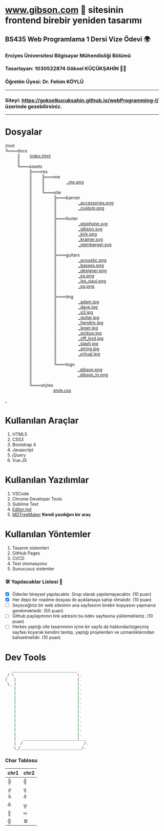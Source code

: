 # www.gibson.com 🎸 sitesinin frontend birebir yeniden tasarımı 
## BS435 Web Programlama 1 Dersi Vize Ödevi 🌍
### Erciyes Üniversitesi Bilgisayar Mühendisliği Bölümü  
### Tasarlayan: **1030522874 Göksel KÜÇÜKŞAHİN 👷‍♂️**
### Öğretim Üyesi: Dr. Fehim KÖYLÜ
---
### Siteyi: https://gokselkucuksahin.github.io/webProgramming-I/ üzerinde gezebilirsiniz.
---
# Dosyalar
/root\
╚═══docs\
&nbsp;&nbsp;&nbsp;&nbsp;&nbsp;&nbsp;&nbsp;&nbsp;&nbsp;&nbsp;║&nbsp;&nbsp;&nbsp;&nbsp;&nbsp;&nbsp;&nbsp;&nbsp;[index.html](docs/index.html)\
&nbsp;&nbsp;&nbsp;&nbsp;&nbsp;&nbsp;&nbsp;&nbsp;&nbsp;&nbsp;║&nbsp;&nbsp;&nbsp;&nbsp;&nbsp;&nbsp;&nbsp;&nbsp;\
&nbsp;&nbsp;&nbsp;&nbsp;&nbsp;&nbsp;&nbsp;&nbsp;&nbsp;&nbsp;╚═══assets\
&nbsp;&nbsp;&nbsp;&nbsp;&nbsp;&nbsp;&nbsp;&nbsp;&nbsp;&nbsp;&nbsp;&nbsp;&nbsp;&nbsp;&nbsp;&nbsp;&nbsp;&nbsp;&nbsp;&nbsp;╠═══res\
&nbsp;&nbsp;&nbsp;&nbsp;&nbsp;&nbsp;&nbsp;&nbsp;&nbsp;&nbsp;&nbsp;&nbsp;&nbsp;&nbsp;&nbsp;&nbsp;&nbsp;&nbsp;&nbsp;&nbsp;║&nbsp;&nbsp;&nbsp;&nbsp;&nbsp;&nbsp;&nbsp;&nbsp;╠═══me\
&nbsp;&nbsp;&nbsp;&nbsp;&nbsp;&nbsp;&nbsp;&nbsp;&nbsp;&nbsp;&nbsp;&nbsp;&nbsp;&nbsp;&nbsp;&nbsp;&nbsp;&nbsp;&nbsp;&nbsp;║&nbsp;&nbsp;&nbsp;&nbsp;&nbsp;&nbsp;&nbsp;&nbsp;║&nbsp;&nbsp;&nbsp;&nbsp;&nbsp;&nbsp;&nbsp;&nbsp;&nbsp;&nbsp;&nbsp;&nbsp;&nbsp;&nbsp;&nbsp;&nbsp;&nbsp;&nbsp;[_me.png](docs/assets/res/me/_me.png)\
&nbsp;&nbsp;&nbsp;&nbsp;&nbsp;&nbsp;&nbsp;&nbsp;&nbsp;&nbsp;&nbsp;&nbsp;&nbsp;&nbsp;&nbsp;&nbsp;&nbsp;&nbsp;&nbsp;&nbsp;║&nbsp;&nbsp;&nbsp;&nbsp;&nbsp;&nbsp;&nbsp;&nbsp;║&nbsp;&nbsp;&nbsp;&nbsp;&nbsp;&nbsp;&nbsp;&nbsp;&nbsp;&nbsp;&nbsp;&nbsp;&nbsp;&nbsp;&nbsp;&nbsp;&nbsp;&nbsp;\
&nbsp;&nbsp;&nbsp;&nbsp;&nbsp;&nbsp;&nbsp;&nbsp;&nbsp;&nbsp;&nbsp;&nbsp;&nbsp;&nbsp;&nbsp;&nbsp;&nbsp;&nbsp;&nbsp;&nbsp;║&nbsp;&nbsp;&nbsp;&nbsp;&nbsp;&nbsp;&nbsp;&nbsp;╚═══site\
&nbsp;&nbsp;&nbsp;&nbsp;&nbsp;&nbsp;&nbsp;&nbsp;&nbsp;&nbsp;&nbsp;&nbsp;&nbsp;&nbsp;&nbsp;&nbsp;&nbsp;&nbsp;&nbsp;&nbsp;║&nbsp;&nbsp;&nbsp;&nbsp;&nbsp;&nbsp;&nbsp;&nbsp;&nbsp;&nbsp;&nbsp;&nbsp;&nbsp;&nbsp;&nbsp;&nbsp;&nbsp;&nbsp;╠═══banner\
&nbsp;&nbsp;&nbsp;&nbsp;&nbsp;&nbsp;&nbsp;&nbsp;&nbsp;&nbsp;&nbsp;&nbsp;&nbsp;&nbsp;&nbsp;&nbsp;&nbsp;&nbsp;&nbsp;&nbsp;║&nbsp;&nbsp;&nbsp;&nbsp;&nbsp;&nbsp;&nbsp;&nbsp;&nbsp;&nbsp;&nbsp;&nbsp;&nbsp;&nbsp;&nbsp;&nbsp;&nbsp;&nbsp;║&nbsp;&nbsp;&nbsp;&nbsp;&nbsp;&nbsp;&nbsp;&nbsp;&nbsp;&nbsp;&nbsp;&nbsp;&nbsp;&nbsp;&nbsp;&nbsp;&nbsp;&nbsp;[_accessories.png](docs/assets/res/site/banner/_accessories.png)\
&nbsp;&nbsp;&nbsp;&nbsp;&nbsp;&nbsp;&nbsp;&nbsp;&nbsp;&nbsp;&nbsp;&nbsp;&nbsp;&nbsp;&nbsp;&nbsp;&nbsp;&nbsp;&nbsp;&nbsp;║&nbsp;&nbsp;&nbsp;&nbsp;&nbsp;&nbsp;&nbsp;&nbsp;&nbsp;&nbsp;&nbsp;&nbsp;&nbsp;&nbsp;&nbsp;&nbsp;&nbsp;&nbsp;║&nbsp;&nbsp;&nbsp;&nbsp;&nbsp;&nbsp;&nbsp;&nbsp;&nbsp;&nbsp;&nbsp;&nbsp;&nbsp;&nbsp;&nbsp;&nbsp;&nbsp;&nbsp;[_custom.png](docs/assets/res/site/banner/_custom.png)\
&nbsp;&nbsp;&nbsp;&nbsp;&nbsp;&nbsp;&nbsp;&nbsp;&nbsp;&nbsp;&nbsp;&nbsp;&nbsp;&nbsp;&nbsp;&nbsp;&nbsp;&nbsp;&nbsp;&nbsp;║&nbsp;&nbsp;&nbsp;&nbsp;&nbsp;&nbsp;&nbsp;&nbsp;&nbsp;&nbsp;&nbsp;&nbsp;&nbsp;&nbsp;&nbsp;&nbsp;&nbsp;&nbsp;║&nbsp;&nbsp;&nbsp;&nbsp;&nbsp;&nbsp;&nbsp;&nbsp;&nbsp;&nbsp;&nbsp;&nbsp;&nbsp;&nbsp;&nbsp;&nbsp;&nbsp;&nbsp;\
&nbsp;&nbsp;&nbsp;&nbsp;&nbsp;&nbsp;&nbsp;&nbsp;&nbsp;&nbsp;&nbsp;&nbsp;&nbsp;&nbsp;&nbsp;&nbsp;&nbsp;&nbsp;&nbsp;&nbsp;║&nbsp;&nbsp;&nbsp;&nbsp;&nbsp;&nbsp;&nbsp;&nbsp;&nbsp;&nbsp;&nbsp;&nbsp;&nbsp;&nbsp;&nbsp;&nbsp;&nbsp;&nbsp;╠═══footer\
&nbsp;&nbsp;&nbsp;&nbsp;&nbsp;&nbsp;&nbsp;&nbsp;&nbsp;&nbsp;&nbsp;&nbsp;&nbsp;&nbsp;&nbsp;&nbsp;&nbsp;&nbsp;&nbsp;&nbsp;║&nbsp;&nbsp;&nbsp;&nbsp;&nbsp;&nbsp;&nbsp;&nbsp;&nbsp;&nbsp;&nbsp;&nbsp;&nbsp;&nbsp;&nbsp;&nbsp;&nbsp;&nbsp;║&nbsp;&nbsp;&nbsp;&nbsp;&nbsp;&nbsp;&nbsp;&nbsp;&nbsp;&nbsp;&nbsp;&nbsp;&nbsp;&nbsp;&nbsp;&nbsp;&nbsp;&nbsp;[_epiphone.svg](docs/assets/res/site/footer/_epiphone.svg)\
&nbsp;&nbsp;&nbsp;&nbsp;&nbsp;&nbsp;&nbsp;&nbsp;&nbsp;&nbsp;&nbsp;&nbsp;&nbsp;&nbsp;&nbsp;&nbsp;&nbsp;&nbsp;&nbsp;&nbsp;║&nbsp;&nbsp;&nbsp;&nbsp;&nbsp;&nbsp;&nbsp;&nbsp;&nbsp;&nbsp;&nbsp;&nbsp;&nbsp;&nbsp;&nbsp;&nbsp;&nbsp;&nbsp;║&nbsp;&nbsp;&nbsp;&nbsp;&nbsp;&nbsp;&nbsp;&nbsp;&nbsp;&nbsp;&nbsp;&nbsp;&nbsp;&nbsp;&nbsp;&nbsp;&nbsp;&nbsp;[_gibson.svg](docs/assets/res/site/footer/_gibson.svg)\
&nbsp;&nbsp;&nbsp;&nbsp;&nbsp;&nbsp;&nbsp;&nbsp;&nbsp;&nbsp;&nbsp;&nbsp;&nbsp;&nbsp;&nbsp;&nbsp;&nbsp;&nbsp;&nbsp;&nbsp;║&nbsp;&nbsp;&nbsp;&nbsp;&nbsp;&nbsp;&nbsp;&nbsp;&nbsp;&nbsp;&nbsp;&nbsp;&nbsp;&nbsp;&nbsp;&nbsp;&nbsp;&nbsp;║&nbsp;&nbsp;&nbsp;&nbsp;&nbsp;&nbsp;&nbsp;&nbsp;&nbsp;&nbsp;&nbsp;&nbsp;&nbsp;&nbsp;&nbsp;&nbsp;&nbsp;&nbsp;[_kirk.png](docs/assets/res/site/footer/_kirk.png)\
&nbsp;&nbsp;&nbsp;&nbsp;&nbsp;&nbsp;&nbsp;&nbsp;&nbsp;&nbsp;&nbsp;&nbsp;&nbsp;&nbsp;&nbsp;&nbsp;&nbsp;&nbsp;&nbsp;&nbsp;║&nbsp;&nbsp;&nbsp;&nbsp;&nbsp;&nbsp;&nbsp;&nbsp;&nbsp;&nbsp;&nbsp;&nbsp;&nbsp;&nbsp;&nbsp;&nbsp;&nbsp;&nbsp;║&nbsp;&nbsp;&nbsp;&nbsp;&nbsp;&nbsp;&nbsp;&nbsp;&nbsp;&nbsp;&nbsp;&nbsp;&nbsp;&nbsp;&nbsp;&nbsp;&nbsp;&nbsp;[_kramer.svg](docs/assets/res/site/footer/_kramer.svg)\
&nbsp;&nbsp;&nbsp;&nbsp;&nbsp;&nbsp;&nbsp;&nbsp;&nbsp;&nbsp;&nbsp;&nbsp;&nbsp;&nbsp;&nbsp;&nbsp;&nbsp;&nbsp;&nbsp;&nbsp;║&nbsp;&nbsp;&nbsp;&nbsp;&nbsp;&nbsp;&nbsp;&nbsp;&nbsp;&nbsp;&nbsp;&nbsp;&nbsp;&nbsp;&nbsp;&nbsp;&nbsp;&nbsp;║&nbsp;&nbsp;&nbsp;&nbsp;&nbsp;&nbsp;&nbsp;&nbsp;&nbsp;&nbsp;&nbsp;&nbsp;&nbsp;&nbsp;&nbsp;&nbsp;&nbsp;&nbsp;[_steinberger.svg](docs/assets/res/site/footer/_steinberger.svg)\
&nbsp;&nbsp;&nbsp;&nbsp;&nbsp;&nbsp;&nbsp;&nbsp;&nbsp;&nbsp;&nbsp;&nbsp;&nbsp;&nbsp;&nbsp;&nbsp;&nbsp;&nbsp;&nbsp;&nbsp;║&nbsp;&nbsp;&nbsp;&nbsp;&nbsp;&nbsp;&nbsp;&nbsp;&nbsp;&nbsp;&nbsp;&nbsp;&nbsp;&nbsp;&nbsp;&nbsp;&nbsp;&nbsp;║&nbsp;&nbsp;&nbsp;&nbsp;&nbsp;&nbsp;&nbsp;&nbsp;&nbsp;&nbsp;&nbsp;&nbsp;&nbsp;&nbsp;&nbsp;&nbsp;&nbsp;&nbsp;\
&nbsp;&nbsp;&nbsp;&nbsp;&nbsp;&nbsp;&nbsp;&nbsp;&nbsp;&nbsp;&nbsp;&nbsp;&nbsp;&nbsp;&nbsp;&nbsp;&nbsp;&nbsp;&nbsp;&nbsp;║&nbsp;&nbsp;&nbsp;&nbsp;&nbsp;&nbsp;&nbsp;&nbsp;&nbsp;&nbsp;&nbsp;&nbsp;&nbsp;&nbsp;&nbsp;&nbsp;&nbsp;&nbsp;╠═══guitars\
&nbsp;&nbsp;&nbsp;&nbsp;&nbsp;&nbsp;&nbsp;&nbsp;&nbsp;&nbsp;&nbsp;&nbsp;&nbsp;&nbsp;&nbsp;&nbsp;&nbsp;&nbsp;&nbsp;&nbsp;║&nbsp;&nbsp;&nbsp;&nbsp;&nbsp;&nbsp;&nbsp;&nbsp;&nbsp;&nbsp;&nbsp;&nbsp;&nbsp;&nbsp;&nbsp;&nbsp;&nbsp;&nbsp;║&nbsp;&nbsp;&nbsp;&nbsp;&nbsp;&nbsp;&nbsp;&nbsp;&nbsp;&nbsp;&nbsp;&nbsp;&nbsp;&nbsp;&nbsp;&nbsp;&nbsp;&nbsp;[_acoustic.png](docs/assets/res/site/guitars/_acoustic.png)\
&nbsp;&nbsp;&nbsp;&nbsp;&nbsp;&nbsp;&nbsp;&nbsp;&nbsp;&nbsp;&nbsp;&nbsp;&nbsp;&nbsp;&nbsp;&nbsp;&nbsp;&nbsp;&nbsp;&nbsp;║&nbsp;&nbsp;&nbsp;&nbsp;&nbsp;&nbsp;&nbsp;&nbsp;&nbsp;&nbsp;&nbsp;&nbsp;&nbsp;&nbsp;&nbsp;&nbsp;&nbsp;&nbsp;║&nbsp;&nbsp;&nbsp;&nbsp;&nbsp;&nbsp;&nbsp;&nbsp;&nbsp;&nbsp;&nbsp;&nbsp;&nbsp;&nbsp;&nbsp;&nbsp;&nbsp;&nbsp;[_basses.png](docs/assets/res/site/guitars/_basses.png)\
&nbsp;&nbsp;&nbsp;&nbsp;&nbsp;&nbsp;&nbsp;&nbsp;&nbsp;&nbsp;&nbsp;&nbsp;&nbsp;&nbsp;&nbsp;&nbsp;&nbsp;&nbsp;&nbsp;&nbsp;║&nbsp;&nbsp;&nbsp;&nbsp;&nbsp;&nbsp;&nbsp;&nbsp;&nbsp;&nbsp;&nbsp;&nbsp;&nbsp;&nbsp;&nbsp;&nbsp;&nbsp;&nbsp;║&nbsp;&nbsp;&nbsp;&nbsp;&nbsp;&nbsp;&nbsp;&nbsp;&nbsp;&nbsp;&nbsp;&nbsp;&nbsp;&nbsp;&nbsp;&nbsp;&nbsp;&nbsp;[_designer.png](docs/assets/res/site/guitars/_designer.png)\
&nbsp;&nbsp;&nbsp;&nbsp;&nbsp;&nbsp;&nbsp;&nbsp;&nbsp;&nbsp;&nbsp;&nbsp;&nbsp;&nbsp;&nbsp;&nbsp;&nbsp;&nbsp;&nbsp;&nbsp;║&nbsp;&nbsp;&nbsp;&nbsp;&nbsp;&nbsp;&nbsp;&nbsp;&nbsp;&nbsp;&nbsp;&nbsp;&nbsp;&nbsp;&nbsp;&nbsp;&nbsp;&nbsp;║&nbsp;&nbsp;&nbsp;&nbsp;&nbsp;&nbsp;&nbsp;&nbsp;&nbsp;&nbsp;&nbsp;&nbsp;&nbsp;&nbsp;&nbsp;&nbsp;&nbsp;&nbsp;[_es.png](docs/assets/res/site/guitars/_es.png)\
&nbsp;&nbsp;&nbsp;&nbsp;&nbsp;&nbsp;&nbsp;&nbsp;&nbsp;&nbsp;&nbsp;&nbsp;&nbsp;&nbsp;&nbsp;&nbsp;&nbsp;&nbsp;&nbsp;&nbsp;║&nbsp;&nbsp;&nbsp;&nbsp;&nbsp;&nbsp;&nbsp;&nbsp;&nbsp;&nbsp;&nbsp;&nbsp;&nbsp;&nbsp;&nbsp;&nbsp;&nbsp;&nbsp;║&nbsp;&nbsp;&nbsp;&nbsp;&nbsp;&nbsp;&nbsp;&nbsp;&nbsp;&nbsp;&nbsp;&nbsp;&nbsp;&nbsp;&nbsp;&nbsp;&nbsp;&nbsp;[_les_paul.png](docs/assets/res/site/guitars/_les_paul.png)\
&nbsp;&nbsp;&nbsp;&nbsp;&nbsp;&nbsp;&nbsp;&nbsp;&nbsp;&nbsp;&nbsp;&nbsp;&nbsp;&nbsp;&nbsp;&nbsp;&nbsp;&nbsp;&nbsp;&nbsp;║&nbsp;&nbsp;&nbsp;&nbsp;&nbsp;&nbsp;&nbsp;&nbsp;&nbsp;&nbsp;&nbsp;&nbsp;&nbsp;&nbsp;&nbsp;&nbsp;&nbsp;&nbsp;║&nbsp;&nbsp;&nbsp;&nbsp;&nbsp;&nbsp;&nbsp;&nbsp;&nbsp;&nbsp;&nbsp;&nbsp;&nbsp;&nbsp;&nbsp;&nbsp;&nbsp;&nbsp;[_sg.png](docs/assets/res/site/guitars/_sg.png)\
&nbsp;&nbsp;&nbsp;&nbsp;&nbsp;&nbsp;&nbsp;&nbsp;&nbsp;&nbsp;&nbsp;&nbsp;&nbsp;&nbsp;&nbsp;&nbsp;&nbsp;&nbsp;&nbsp;&nbsp;║&nbsp;&nbsp;&nbsp;&nbsp;&nbsp;&nbsp;&nbsp;&nbsp;&nbsp;&nbsp;&nbsp;&nbsp;&nbsp;&nbsp;&nbsp;&nbsp;&nbsp;&nbsp;║&nbsp;&nbsp;&nbsp;&nbsp;&nbsp;&nbsp;&nbsp;&nbsp;&nbsp;&nbsp;&nbsp;&nbsp;&nbsp;&nbsp;&nbsp;&nbsp;&nbsp;&nbsp;\
&nbsp;&nbsp;&nbsp;&nbsp;&nbsp;&nbsp;&nbsp;&nbsp;&nbsp;&nbsp;&nbsp;&nbsp;&nbsp;&nbsp;&nbsp;&nbsp;&nbsp;&nbsp;&nbsp;&nbsp;║&nbsp;&nbsp;&nbsp;&nbsp;&nbsp;&nbsp;&nbsp;&nbsp;&nbsp;&nbsp;&nbsp;&nbsp;&nbsp;&nbsp;&nbsp;&nbsp;&nbsp;&nbsp;╠═══img\
&nbsp;&nbsp;&nbsp;&nbsp;&nbsp;&nbsp;&nbsp;&nbsp;&nbsp;&nbsp;&nbsp;&nbsp;&nbsp;&nbsp;&nbsp;&nbsp;&nbsp;&nbsp;&nbsp;&nbsp;║&nbsp;&nbsp;&nbsp;&nbsp;&nbsp;&nbsp;&nbsp;&nbsp;&nbsp;&nbsp;&nbsp;&nbsp;&nbsp;&nbsp;&nbsp;&nbsp;&nbsp;&nbsp;║&nbsp;&nbsp;&nbsp;&nbsp;&nbsp;&nbsp;&nbsp;&nbsp;&nbsp;&nbsp;&nbsp;&nbsp;&nbsp;&nbsp;&nbsp;&nbsp;&nbsp;&nbsp;[_adam.jpg](docs/assets/res/site/img/_adam.jpg)\
&nbsp;&nbsp;&nbsp;&nbsp;&nbsp;&nbsp;&nbsp;&nbsp;&nbsp;&nbsp;&nbsp;&nbsp;&nbsp;&nbsp;&nbsp;&nbsp;&nbsp;&nbsp;&nbsp;&nbsp;║&nbsp;&nbsp;&nbsp;&nbsp;&nbsp;&nbsp;&nbsp;&nbsp;&nbsp;&nbsp;&nbsp;&nbsp;&nbsp;&nbsp;&nbsp;&nbsp;&nbsp;&nbsp;║&nbsp;&nbsp;&nbsp;&nbsp;&nbsp;&nbsp;&nbsp;&nbsp;&nbsp;&nbsp;&nbsp;&nbsp;&nbsp;&nbsp;&nbsp;&nbsp;&nbsp;&nbsp;[_dave.jpg](docs/assets/res/site/img/_dave.jpg)\
&nbsp;&nbsp;&nbsp;&nbsp;&nbsp;&nbsp;&nbsp;&nbsp;&nbsp;&nbsp;&nbsp;&nbsp;&nbsp;&nbsp;&nbsp;&nbsp;&nbsp;&nbsp;&nbsp;&nbsp;║&nbsp;&nbsp;&nbsp;&nbsp;&nbsp;&nbsp;&nbsp;&nbsp;&nbsp;&nbsp;&nbsp;&nbsp;&nbsp;&nbsp;&nbsp;&nbsp;&nbsp;&nbsp;║&nbsp;&nbsp;&nbsp;&nbsp;&nbsp;&nbsp;&nbsp;&nbsp;&nbsp;&nbsp;&nbsp;&nbsp;&nbsp;&nbsp;&nbsp;&nbsp;&nbsp;&nbsp;[_g3.jpg](docs/assets/res/site/img/_g3.jpg)\
&nbsp;&nbsp;&nbsp;&nbsp;&nbsp;&nbsp;&nbsp;&nbsp;&nbsp;&nbsp;&nbsp;&nbsp;&nbsp;&nbsp;&nbsp;&nbsp;&nbsp;&nbsp;&nbsp;&nbsp;║&nbsp;&nbsp;&nbsp;&nbsp;&nbsp;&nbsp;&nbsp;&nbsp;&nbsp;&nbsp;&nbsp;&nbsp;&nbsp;&nbsp;&nbsp;&nbsp;&nbsp;&nbsp;║&nbsp;&nbsp;&nbsp;&nbsp;&nbsp;&nbsp;&nbsp;&nbsp;&nbsp;&nbsp;&nbsp;&nbsp;&nbsp;&nbsp;&nbsp;&nbsp;&nbsp;&nbsp;[_guitar.jpg](docs/assets/res/site/img/_guitar.jpg)\
&nbsp;&nbsp;&nbsp;&nbsp;&nbsp;&nbsp;&nbsp;&nbsp;&nbsp;&nbsp;&nbsp;&nbsp;&nbsp;&nbsp;&nbsp;&nbsp;&nbsp;&nbsp;&nbsp;&nbsp;║&nbsp;&nbsp;&nbsp;&nbsp;&nbsp;&nbsp;&nbsp;&nbsp;&nbsp;&nbsp;&nbsp;&nbsp;&nbsp;&nbsp;&nbsp;&nbsp;&nbsp;&nbsp;║&nbsp;&nbsp;&nbsp;&nbsp;&nbsp;&nbsp;&nbsp;&nbsp;&nbsp;&nbsp;&nbsp;&nbsp;&nbsp;&nbsp;&nbsp;&nbsp;&nbsp;&nbsp;[_hendrix.jpg](docs/assets/res/site/img/_hendrix.jpg)\
&nbsp;&nbsp;&nbsp;&nbsp;&nbsp;&nbsp;&nbsp;&nbsp;&nbsp;&nbsp;&nbsp;&nbsp;&nbsp;&nbsp;&nbsp;&nbsp;&nbsp;&nbsp;&nbsp;&nbsp;║&nbsp;&nbsp;&nbsp;&nbsp;&nbsp;&nbsp;&nbsp;&nbsp;&nbsp;&nbsp;&nbsp;&nbsp;&nbsp;&nbsp;&nbsp;&nbsp;&nbsp;&nbsp;║&nbsp;&nbsp;&nbsp;&nbsp;&nbsp;&nbsp;&nbsp;&nbsp;&nbsp;&nbsp;&nbsp;&nbsp;&nbsp;&nbsp;&nbsp;&nbsp;&nbsp;&nbsp;[_leger.jpg](docs/assets/res/site/img/_leger.jpg)\
&nbsp;&nbsp;&nbsp;&nbsp;&nbsp;&nbsp;&nbsp;&nbsp;&nbsp;&nbsp;&nbsp;&nbsp;&nbsp;&nbsp;&nbsp;&nbsp;&nbsp;&nbsp;&nbsp;&nbsp;║&nbsp;&nbsp;&nbsp;&nbsp;&nbsp;&nbsp;&nbsp;&nbsp;&nbsp;&nbsp;&nbsp;&nbsp;&nbsp;&nbsp;&nbsp;&nbsp;&nbsp;&nbsp;║&nbsp;&nbsp;&nbsp;&nbsp;&nbsp;&nbsp;&nbsp;&nbsp;&nbsp;&nbsp;&nbsp;&nbsp;&nbsp;&nbsp;&nbsp;&nbsp;&nbsp;&nbsp;[_pickup.jpg](docs/assets/res/site/img/_pickup.jpg)\
&nbsp;&nbsp;&nbsp;&nbsp;&nbsp;&nbsp;&nbsp;&nbsp;&nbsp;&nbsp;&nbsp;&nbsp;&nbsp;&nbsp;&nbsp;&nbsp;&nbsp;&nbsp;&nbsp;&nbsp;║&nbsp;&nbsp;&nbsp;&nbsp;&nbsp;&nbsp;&nbsp;&nbsp;&nbsp;&nbsp;&nbsp;&nbsp;&nbsp;&nbsp;&nbsp;&nbsp;&nbsp;&nbsp;║&nbsp;&nbsp;&nbsp;&nbsp;&nbsp;&nbsp;&nbsp;&nbsp;&nbsp;&nbsp;&nbsp;&nbsp;&nbsp;&nbsp;&nbsp;&nbsp;&nbsp;&nbsp;[_riff_lord.jpg](docs/assets/res/site/img/_riff_lord.jpg)\
&nbsp;&nbsp;&nbsp;&nbsp;&nbsp;&nbsp;&nbsp;&nbsp;&nbsp;&nbsp;&nbsp;&nbsp;&nbsp;&nbsp;&nbsp;&nbsp;&nbsp;&nbsp;&nbsp;&nbsp;║&nbsp;&nbsp;&nbsp;&nbsp;&nbsp;&nbsp;&nbsp;&nbsp;&nbsp;&nbsp;&nbsp;&nbsp;&nbsp;&nbsp;&nbsp;&nbsp;&nbsp;&nbsp;║&nbsp;&nbsp;&nbsp;&nbsp;&nbsp;&nbsp;&nbsp;&nbsp;&nbsp;&nbsp;&nbsp;&nbsp;&nbsp;&nbsp;&nbsp;&nbsp;&nbsp;&nbsp;[_slash.jpg](docs/assets/res/site/img/_slash.jpg)\
&nbsp;&nbsp;&nbsp;&nbsp;&nbsp;&nbsp;&nbsp;&nbsp;&nbsp;&nbsp;&nbsp;&nbsp;&nbsp;&nbsp;&nbsp;&nbsp;&nbsp;&nbsp;&nbsp;&nbsp;║&nbsp;&nbsp;&nbsp;&nbsp;&nbsp;&nbsp;&nbsp;&nbsp;&nbsp;&nbsp;&nbsp;&nbsp;&nbsp;&nbsp;&nbsp;&nbsp;&nbsp;&nbsp;║&nbsp;&nbsp;&nbsp;&nbsp;&nbsp;&nbsp;&nbsp;&nbsp;&nbsp;&nbsp;&nbsp;&nbsp;&nbsp;&nbsp;&nbsp;&nbsp;&nbsp;&nbsp;[_string.jpg](docs/assets/res/site/img/_string.jpg)\
&nbsp;&nbsp;&nbsp;&nbsp;&nbsp;&nbsp;&nbsp;&nbsp;&nbsp;&nbsp;&nbsp;&nbsp;&nbsp;&nbsp;&nbsp;&nbsp;&nbsp;&nbsp;&nbsp;&nbsp;║&nbsp;&nbsp;&nbsp;&nbsp;&nbsp;&nbsp;&nbsp;&nbsp;&nbsp;&nbsp;&nbsp;&nbsp;&nbsp;&nbsp;&nbsp;&nbsp;&nbsp;&nbsp;║&nbsp;&nbsp;&nbsp;&nbsp;&nbsp;&nbsp;&nbsp;&nbsp;&nbsp;&nbsp;&nbsp;&nbsp;&nbsp;&nbsp;&nbsp;&nbsp;&nbsp;&nbsp;[_virtual.jpg](docs/assets/res/site/img/_virtual.jpg)\
&nbsp;&nbsp;&nbsp;&nbsp;&nbsp;&nbsp;&nbsp;&nbsp;&nbsp;&nbsp;&nbsp;&nbsp;&nbsp;&nbsp;&nbsp;&nbsp;&nbsp;&nbsp;&nbsp;&nbsp;║&nbsp;&nbsp;&nbsp;&nbsp;&nbsp;&nbsp;&nbsp;&nbsp;&nbsp;&nbsp;&nbsp;&nbsp;&nbsp;&nbsp;&nbsp;&nbsp;&nbsp;&nbsp;║&nbsp;&nbsp;&nbsp;&nbsp;&nbsp;&nbsp;&nbsp;&nbsp;&nbsp;&nbsp;&nbsp;&nbsp;&nbsp;&nbsp;&nbsp;&nbsp;&nbsp;&nbsp;\
&nbsp;&nbsp;&nbsp;&nbsp;&nbsp;&nbsp;&nbsp;&nbsp;&nbsp;&nbsp;&nbsp;&nbsp;&nbsp;&nbsp;&nbsp;&nbsp;&nbsp;&nbsp;&nbsp;&nbsp;║&nbsp;&nbsp;&nbsp;&nbsp;&nbsp;&nbsp;&nbsp;&nbsp;&nbsp;&nbsp;&nbsp;&nbsp;&nbsp;&nbsp;&nbsp;&nbsp;&nbsp;&nbsp;╚═══logo\
&nbsp;&nbsp;&nbsp;&nbsp;&nbsp;&nbsp;&nbsp;&nbsp;&nbsp;&nbsp;&nbsp;&nbsp;&nbsp;&nbsp;&nbsp;&nbsp;&nbsp;&nbsp;&nbsp;&nbsp;║&nbsp;&nbsp;&nbsp;&nbsp;&nbsp;&nbsp;&nbsp;&nbsp;&nbsp;&nbsp;&nbsp;&nbsp;&nbsp;&nbsp;&nbsp;&nbsp;&nbsp;&nbsp;&nbsp;&nbsp;&nbsp;&nbsp;&nbsp;&nbsp;&nbsp;&nbsp;&nbsp;&nbsp;&nbsp;&nbsp;&nbsp;&nbsp;&nbsp;&nbsp;&nbsp;&nbsp;&nbsp;&nbsp;[_gibson.png](docs/assets/res/site/logo/_gibson.png)\
&nbsp;&nbsp;&nbsp;&nbsp;&nbsp;&nbsp;&nbsp;&nbsp;&nbsp;&nbsp;&nbsp;&nbsp;&nbsp;&nbsp;&nbsp;&nbsp;&nbsp;&nbsp;&nbsp;&nbsp;║&nbsp;&nbsp;&nbsp;&nbsp;&nbsp;&nbsp;&nbsp;&nbsp;&nbsp;&nbsp;&nbsp;&nbsp;&nbsp;&nbsp;&nbsp;&nbsp;&nbsp;&nbsp;&nbsp;&nbsp;&nbsp;&nbsp;&nbsp;&nbsp;&nbsp;&nbsp;&nbsp;&nbsp;&nbsp;&nbsp;&nbsp;&nbsp;&nbsp;&nbsp;&nbsp;&nbsp;&nbsp;&nbsp;[_gibson_tv.png](docs/assets/res/site/logo/_gibson_tv.png)\
&nbsp;&nbsp;&nbsp;&nbsp;&nbsp;&nbsp;&nbsp;&nbsp;&nbsp;&nbsp;&nbsp;&nbsp;&nbsp;&nbsp;&nbsp;&nbsp;&nbsp;&nbsp;&nbsp;&nbsp;║&nbsp;&nbsp;&nbsp;&nbsp;&nbsp;&nbsp;&nbsp;&nbsp;&nbsp;&nbsp;&nbsp;&nbsp;&nbsp;&nbsp;&nbsp;&nbsp;&nbsp;&nbsp;&nbsp;&nbsp;&nbsp;&nbsp;&nbsp;&nbsp;&nbsp;&nbsp;&nbsp;&nbsp;&nbsp;&nbsp;&nbsp;&nbsp;&nbsp;&nbsp;&nbsp;&nbsp;&nbsp;&nbsp;\
&nbsp;&nbsp;&nbsp;&nbsp;&nbsp;&nbsp;&nbsp;&nbsp;&nbsp;&nbsp;&nbsp;&nbsp;&nbsp;&nbsp;&nbsp;&nbsp;&nbsp;&nbsp;&nbsp;&nbsp;╚═══styles\
&nbsp;&nbsp;&nbsp;&nbsp;&nbsp;&nbsp;&nbsp;&nbsp;&nbsp;&nbsp;&nbsp;&nbsp;&nbsp;&nbsp;&nbsp;&nbsp;&nbsp;&nbsp;&nbsp;&nbsp;&nbsp;&nbsp;&nbsp;&nbsp;&nbsp;&nbsp;&nbsp;&nbsp;&nbsp;&nbsp;&nbsp;&nbsp;&nbsp;&nbsp;&nbsp;&nbsp;&nbsp;&nbsp;&nbsp;&nbsp;[style.css](docs/assets/styles/style.css)\
&nbsp;&nbsp;&nbsp;&nbsp;&nbsp;&nbsp;&nbsp;&nbsp;&nbsp;&nbsp;&nbsp;&nbsp;&nbsp;&nbsp;&nbsp;&nbsp;&nbsp;&nbsp;&nbsp;&nbsp;&nbsp;&nbsp;&nbsp;&nbsp;&nbsp;&nbsp;&nbsp;&nbsp;&nbsp;&nbsp;&nbsp;&nbsp;&nbsp;&nbsp;&nbsp;&nbsp;&nbsp;&nbsp;&nbsp;&nbsp;\
_
 
# Kullanılan Araçlar

 1. HTML5
 2. CSS3
 3. Bootstrap 4
 4. Javascript
 5. jQuery
 6. Vue.JS

# Kullanılan Yazılımlar

 1. VSCode
 2. Chrome Developer Tools
 3. Sublime Text
 4. [Editor.md](https://pandao.github.io/editor.md/en.html)
 5. [MDTreeMaker](https://github.com/GokselKUCUKSAHIN/MDFileTreeMaker) **Kendi yazdığım bir araç**

# Kullanılan Yöntemler

 1. Tasarım sistemleri
 2. GitHub Pages
 3. CI/CD
 4. Test otomasyonu
 5. Sunucusuz sistemler

### 🛠 Yapılacaklar Listesi 📝
- [x] Ödevler bireysel yapılacaktır. Grup olarak yapılamayacaktır. (10 puan)
- [x] Her depo bir readme dosyası ile açıklamaya sahip olmalıdır. (10 puan)
- [ ] Seçeceğiniz bir web sitesinin ana sayfasının birebir kopyasını yapmanız gerekmektedir. (50 puan)
- [ ] Github paylaşımının link adresini bu ödev sayfasına yüklemelisiniz. (10 puan)
- [ ] Herkes yaptığı site tasarımının içine bir sayfa da hakkında/özgeçmiş sayfası koyarak kendini tanıtıp, yaptığı projelerden ve uzmanlıklarından bahsetmelidir. (10 puan)

# Dev Tools

``` bash
   ______________________________
 / \                             \.
|   | 	                         |.
 \_ |                            |.
    |                            |.
    |                            |.
    |                            |.
    |                            |.
    |                            |.
    |                            |.
    |                            |.
    |                            |.
    |                            |.
    |                            |.
    |                            |.
    |   _________________________|___
    |  /                            /.
    \_/____________________________/.
```

### Char Tablosu
|chr1|chr2|
|-|-|
|╠|╣|
|╔|╗|
|╚|╝|
|╩|╦|
|║|═|
|╬|⚙|
